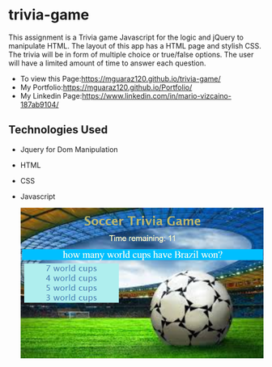 # trivia-game

This assignment is a Trivia game Javascript for the logic and jQuery to manipulate HTML. The layout of this app has a HTML page and stylish CSS.
The trivia will be in form of multiple choice or true/false options. The user will have a limited amount of time to answer each question.

- To view this Page:https://mguaraz120.github.io/trivia-game/
- My Portfolio:https://mguaraz120.github.io/Portfolio/
- My Linkedin Page:https://www.linkedin.com/in/mario-vizcaino-187ab9104/

## Technologies Used

- Jquery for Dom Manipulation
- HTML
- CSS
- Javascript

  ![Image description](assets/images/Trivia.PNG)
